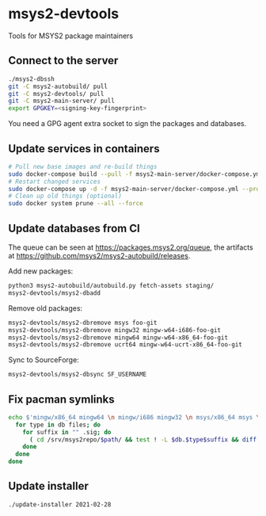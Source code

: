 # msys2-devtools

Tools for MSYS2 package maintainers


## Connect to the server

```sh
./msys2-dbssh
git -C msys2-autobuild/ pull
git -C msys2-devtools/ pull
git -C msys2-main-server/ pull
export GPGKEY=<signing-key-fingerprint>
```

You need a GPG agent extra socket to sign the packages and databases.


## Update services in containers

```sh
# Pull new base images and re-build things
sudo docker-compose build --pull -f msys2-main-server/docker-compose.yml --project-directory msys2-main-server
# Restart changed services
sudo docker-compose up -d -f msys2-main-server/docker-compose.yml --project-directory msys2-main-server
# Clean up old things (optional)
sudo docker system prune --all --force
```


## Update databases from CI

The queue can be seen at https://packages.msys2.org/queue, the artifacts at https://github.com/msys2/msys2-autobuild/releases.

Add new packages:

```sh
python3 msys2-autobuild/autobuild.py fetch-assets staging/
msys2-devtools/msys2-dbadd
```

Remove old packages:

```sh
msys2-devtools/msys2-dbremove msys foo-git
msys2-devtools/msys2-dbremove mingw32 mingw-w64-i686-foo-git
msys2-devtools/msys2-dbremove mingw64 mingw-w64-x86_64-foo-git
msys2-devtools/msys2-dbremove ucrt64 mingw-w64-ucrt-x86_64-foo-git
```

Sync to SourceForge:

```sh
msys2-devtools/msys2-dbsync SF_USERNAME
```


## Fix pacman symlinks

```sh
echo $'mingw/x86_64 mingw64 \n mingw/i686 mingw32 \n msys/x86_64 msys \n msys/i686 msys' | while read path db; do
  for type in db files; do
    for suffix in "" .sig; do
      ( cd /srv/msys2repo/$path/ && test ! -L $db.$type$suffix && diff $db.$type{,.tar.gz}$suffix && ln -sf $db.$type{.tar.gz,}$suffix )
    done
  done
done
```


## Update installer

```sh
./update-installer 2021-02-28
```
